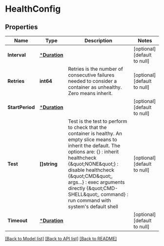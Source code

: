 # HealthConfig

## Properties
Name | Type | Description | Notes
------------ | ------------- | ------------- | -------------
**Interval** | [***Duration**](Duration.md) |  | [optional] [default to null]
**Retries** | **int64** | Retries is the number of consecutive failures needed to consider a container as unhealthy. Zero means inherit. | [optional] [default to null]
**StartPeriod** | [***Duration**](Duration.md) |  | [optional] [default to null]
**Test** | **[]string** | Test is the test to perform to check that the container is healthy. An empty slice means to inherit the default. The options are: {} : inherit healthcheck {\&quot;NONE\&quot;} : disable healthcheck {\&quot;CMD\&quot;, args...} : exec arguments directly {\&quot;CMD-SHELL\&quot;, command} : run command with system&#39;s default shell | [optional] [default to null]
**Timeout** | [***Duration**](Duration.md) |  | [optional] [default to null]

[[Back to Model list]](../README.md#documentation-for-models) [[Back to API list]](../README.md#documentation-for-api-endpoints) [[Back to README]](../README.md)


